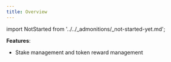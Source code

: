 ```yaml
---
title: Overview
---
```


import NotStarted from '../../_admonitions/_not-started-yet.md';

<NotStarted/>

__Features__: 
- Stake management and token reward management
